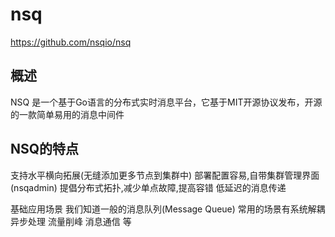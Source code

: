 # nsq

<https://github.com/nsqio/nsq>

## 概述

NSQ 是一个基于Go语言的分布式实时消息平台，它基于MIT开源协议发布，开源的一款简单易用的消息中间件

## NSQ的特点

支持水平横向拓展(无缝添加更多节点到集群中)
部署配置容易,自带集群管理界面(nsqadmin)
提倡分布式拓扑,减少单点故障,提高容错
低延迟的消息传递

基础应用场景
我们知道一般的消息队列(Message Queue) 常用的场景有系统解耦 异步处理 流量削峰 消息通信 等
